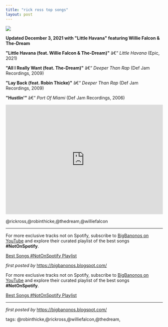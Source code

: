 ```yaml
---
title: "rick ross top songs"
layout: post
---
```

 <!-- Rick Ross -->
<img src="https://i.scdn.co/image/ab6761610000e5eb8196a8109c28a8b8aca28fae" /> <p><strong>Updated December 3, 2021 with "Little Havana" featuring Willie Falcon & The-Dream</strong></p> <p><strong>"Little Havana (feat. Willie Falcon & The-Dream)"</strong> â€“ <em>Little Havana</em> (Epic, 2021)</p>
<p><strong>"All I Really Want (feat. The-Dream)"</strong> â€“ <em>Deeper Than Rap</em> (Def Jam Recordings, 2009)</p>
<p><strong>"Lay Back (feat. Robin Thicke)"</strong> â€“ <em>Deeper Than Rap</em> (Def Jam Recordings, 2009)</p>
<p><strong>"Hustlin'"</strong> â€“ <em>Port Of Miami</em> (Def Jam Recordings, 2006)</p> <iframe src="https://open.spotify.com/embed/playlist/0IaNtNUs7b9cwZwsiMhOKI?utm_source=generator" width="100%" height="352" frameBorder="0" allowfullscreen="" allow="autoplay; clipboard-write; encrypted-media; fullscreen; picture-in-picture" loading="lazy"></iframe> <p>@rickross,@robinthicke,@thedream,@williefalcon</p> <hr /> <!-- Footer -->
<p>For more exclusive tracks not on Spotify, subscribe to <a href="https://www.youtube.com/@BigBanonos" target="_blank">BigBanonos on YouTube</a> and explore their curated playlist of the best songs <strong>#NotOnSpotify</strong>.</p> <p><a href="https://www.youtube.com/playlist?list=PLtuNtuTatqI0kFahUCbtbfenC_ET5O_tr" target="_blank">Best Songs #NotOnSpotify Playlist</a></p> <p><em>first posted by</em> <a href="https://bigbanonos.blogspot.com/" rel="noopener" target="_new">https://bigbanonos.blogspot.com/</a></p>

<!--Subscribe and Playlist Links-->
<div>
    <p>For more exclusive tracks not on Spotify, subscribe to <a href="https://www.youtube.com/@BigBanonos" target="_blank">BigBanonos on YouTube</a> and explore their curated playlist of the best songs <strong>#NotOnSpotify</strong>.</p>
    <p><a href="https://www.youtube.com/playlist?list=PLtuNtuTatqI0kFahUCbtbfenC_ET5O_tr" target="_blank">Best Songs #NotOnSpotify Playlist<br /></a></p></div>

<hr />

<p><em>first posted by</em> <a href="https://bigbanonos.blogspot.com/" rel="noopener" target="_new">https://bigbanonos.blogspot.com/</a></p>

<p>tags: @robinthicke,@rickross,@williefalcon,@thedream,</p>
